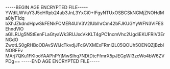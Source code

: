 -----BEGIN AGE ENCRYPTED FILE-----
YWdlLWVuY3J5cHRpb24ub3JnL3YxCi0+IFgyNTUxOSBCSkNGMjZNOHdMa0IyT1dq
bXhJZkdndHpwSkFENkFCMER4UlV3V2lUblhrCm42bFJKUGYyWFN3VlFESEhndVlO
aGlLRUg5NStEenFLaGtyaWk3RUJxcVkKLT4gPC1ncmVhc2UgdiEKUFRIV3ErNGdO
ZwotLS0gRHBoODAvSWlJcTkvdjJFcGVXMExFRmI2L05QOUh5OENQZjBzblNORFEv
MArj7QKu1FKIooYAAPhPYjMwSIhq7NDtDtcFfmrX5pJEGpWI3zcWo4bW6ZVPDg==
-----END AGE ENCRYPTED FILE-----

